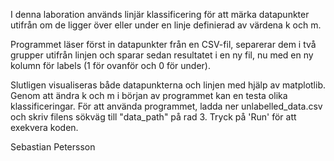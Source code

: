 I denna laboration används linjär klassificering för att märka datapunkter utifrån om de ligger över eller under en linje definierad av värdena k och m.

Programmet läser först in datapunkter från en CSV-fil, separerar dem i två grupper utifrån linjen och sparar sedan resultatet i en ny fil, nu med en ny kolumn för labels (1 för ovanför och 0 för under).

Slutligen visualiseras både datapunkterna och linjen med hjälp av matplotlib. Genom att ändra k och m i början av programmet kan en testa olika klassificeringar. För att använda programmet, ladda ner unlabelled_data.csv och skriv filens sökväg till "data_path" på rad 3. Tryck på 'Run' för att exekvera koden.

Sebastian Petersson